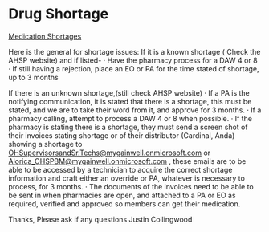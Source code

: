 # Drug Shortage

[Medication Shortages](https://mygainwell-my.sharepoint.com/:u:/r/personal/christopher_nguyen_gainwelltechnologies_com/Documents/Evergreen/Emails/Medication%20Shortages.msg?csf=1&web=1&e=uJY9mh)

Here is the general for shortage issues:
If it is a known shortage ( Check the AHSP website) and if listed-
	· Have the pharmacy process for a DAW 4 or 8
	· If still having a rejection, place an EO or PA for the time stated of shortage, up to 3 months
 
 
If there is an unknown shortage,(still check AHSP website)
	· If a PA is the notifying communication, it is stated that there is a shortage, this must be stated, and we are to take their word from it, and approve for 3 months.
	· If a pharmacy calling, attempt to process a DAW 4 or 8 when possible.
	· If the pharmacy is stating there is a shortage, they must send a screen shot of their invoices stating shortage or of their distributor (Cardinal, Anda) showing a shortage to OHSupervisorsandSr.Techs@mygainwell.onmicrosoft.com or Alorica_OHSPBM@mygainwell.onmicrosoft.com , these emails are to be able to be accessed by a technician to acquire the correct shortage information and craft either an override or PA, whatever is necessary to process, for 3 months.
	· The documents of the invoices need to be able to be sent in when pharmacies are open, and attached to a PA or EO as required, verified and approved so members can get their medication.
 
Thanks, Please ask if any questions
Justin Collingwood
